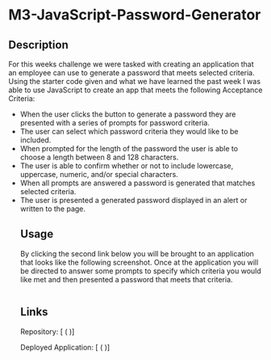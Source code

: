 # M3-JavaScript-Password-Generator

## Description

For this weeks challenge we were tasked with creating an application that an employee can use to generate a password that meets selected criteria. Using the starter code given and what we have learned the past week I was able to use JavaScript to create an app that meets the following Acceptance Criteria:
<ul>
<li>When the user clicks the button to generate a password they are presented with a series of prompts for password criteria.
<li>The user can select which password criteria they would like to be included.
<li>When prompted for the length of the password the user is able to choose a length between 8 and 128 characters.
<li>The user is able to confirm whether or not to include lowercase, uppercase, numeric, and/or special characters.
<li>When all prompts are answered a password is generated that matches selected criteria.
<li>The user is presented a generated password displayed in an alert or written to the page.

## Usage

By clicking the second link below you will be brought to an application that looks like the following screenshot. Once at the application you will be directed to answer some prompts to specify which criteria you would like met and then presented a password that meets that criteria. 

<img src=" ">


## Links

Repository: [
    ( )]

Deployed Application: [
    ( )]


